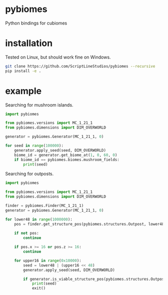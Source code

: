 # pybiomes
Python bindings for cubiomes

# installation

Tested on Linux, but should work fine on Windows.

```bash
git clone https://github.com/ScriptLineStudios/pybiomes --recursive
pip install -e .
```

# example

Searching for mushroom islands.
```python
import pybiomes

from pybiomes.versions import MC_1_21_1
from pybiomes.dimensions import DIM_OVERWORLD

generator = pybiomes.Generator(MC_1_21_1, 0)

for seed in range(100000):
    generator.apply_seed(seed, DIM_OVERWORLD)
    biome_id = generator.get_biome_at(1, 0, 60, 0)
    if biome_id == pybiomes.biomes.mushroom_fields:
        print(seed)
```

Searching for outposts.
```python
import pybiomes

from pybiomes.versions import MC_1_21_1
from pybiomes.dimensions import DIM_OVERWORLD

finder = pybiomes.Finder(MC_1_21_1)
generator = pybiomes.Generator(MC_1_21_1, 0)

for lower48 in range(1000000):
    pos = finder.get_structure_pos(pybiomes.structures.Outpost, lower48, 0, 0)
    
    if not pos:
        continue

    if pos.x >= 16 or pos.z >= 16:
        continue

    for upper16 in range(0x10000):
        seed = lower48 | (upper16 << 48)
        generator.apply_seed(seed, DIM_OVERWORLD)

        if generator.is_viable_structure_pos(pybiomes.structures.Outpost, pos.x, pos.z, 0):
            print(seed) 
            exit()
```
